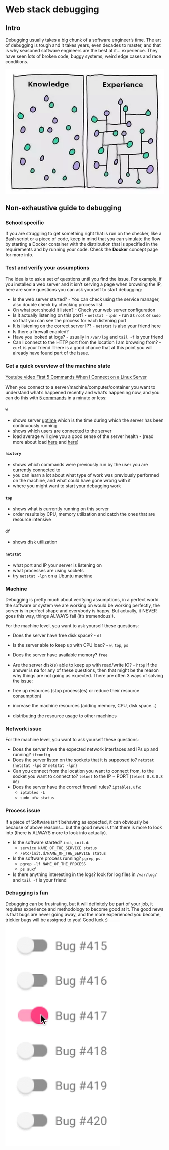 # Web stack debugging

## Intro

Debugging usually takes a big chunk of a software engineer’s time. The art of debugging is tough and it takes years, even decades to master, and that is why seasoned software engineers are the best at it… experience. They have seen lots of broken code, buggy systems, weird edge cases and race conditions.

<img src="https://github.com/Amyn00/alx-concepts/blob/main/images/knowledge.png">

## Non-exhaustive guide to debugging

### School specific

If you are struggling to get something right that is run on the checker, like a Bash script or a piece of code, keep in mind that you can simulate the flow by starting a Docker container with the distribution that is specified in the requirements and by running your code. Check the **Docker** concept page for more info.

### Test and verify your assumptions

The idea is to ask a set of questions until you find the issue. For example, if you installed a web server and it isn’t serving a page when browsing the IP, here are some questions you can ask yourself to start debugging:

* Is the web server started? - You can check using the service manager, also double check by checking process list.
* On what port should it listen? - Check your web server configuration
* Is it actually listening on this port? - `netstat -lpdn` - run as `root` or `sudo` so that you can see the process for each listening port
* It is listening on the correct server IP? - `netstat` is also your friend here
* Is there a firewall enabled?
* Have you looked at logs? - usually in `/var/log` and `tail -f` is your friend
* Can I connect to the HTTP port from the location I am browsing from? - `curl` is your friend
There is a good chance that at this point you will already have found part of the issue.

### Get a quick overview of the machine state

[Youtube video First 5 Commands When I Connect on a Linux Server](https://www.youtube.com/watch?v=1_gqlbADaAw&feature=youtu.be)

When you connect to a server/machine/computer/container you want to understand what’s happened recently and what’s happening now, and you can do this with [5 commands](https://www.linux.com/training-tutorials/first-5-commands-when-i-connect-linux-server/) in a minute or less:

#### `w`

* shows server [uptime](https://www.techtarget.com/whatis/definition/uptime-and-downtime) which is the time during which the server has been continuously running
* shows which users are connected to the server
* load average will give you a good sense of the server health - (read more about load [here](https://scoutapm.com/blog/understanding-load-averages) and [here](https://www.brendangregg.com/blog/2017-08-08/linux-load-averages.html))

#### `history`

* shows which commands were previously run by the user you are currently connected to
* you can learn a lot about what type of work was previously performed on the machine, and what could have gone wrong with it
* where you might want to start your debugging work

#### `top`

* shows what is currently running on this server
* order results by CPU, memory utilization and catch the ones that are resource intensive

#### `df`

* shows disk utilization

#### `netstat`

* what port and IP your server is listening on
* what processes are using sockets
* try `netstat -lpn` on a Ubuntu machine

### Machine

Debugging is pretty much about verifying assumptions, in a perfect world the software or system we are working on would be working perfectly, the server is in perfect shape and everybody is happy. But actually, it NEVER goes this way, things ALWAYS fail (it’s tremendous!).

For the machine level, you want to ask yourself these questions:

* Does the server have free disk space? - `df`
* Is the server able to keep up with CPU load? - `w`, `top`, `ps`
* Does the server have available memory? `free`
* Are the server disk(s) able to keep up with read/write IO? - `htop`
If the answer is **no** for any of these questions, then that might be the reason why things are not going as expected. There are often 3 ways of solving the issue:

* free up resources (stop process(es) or reduce their resource consumption)
* increase the machine resources (adding memory, CPU, disk space…)
* distributing the resource usage to other machines

### Network issue

For the machine level, you want to ask yourself these questions:

* Does the server have the expected network interfaces and IPs up and running? `ifconfig`
* Does the server listen on the sockets that it is supposed to? `netstat` (`netstat -lpd` or `netstat -lpn`)
* Can you connect from the location you want to connect from, to the socket you want to connect to? `telnet` to the IP + PORT (`telnet 8.8.8.8 80`)
* Does the server have the correct firewall rules? `iptables`, `ufw`:
	* `iptables -L`
	* `sudo ufw status`

### Process issue

If a piece of Software isn’t behaving as expected, it can obviously be because of above reasons… but the good news is that there is more to look into (there is ALWAYS more to look into actually).

* Is the software started? `init`, `init.d`:
	* `service NAME_OF_THE_SERVICE status`
	* `/etc/init.d/NAME_OF_THE_SERVICE status`
* Is the software process running? `pgrep`, `ps`:
	* `pgrep -lf NAME_OF_THE_PROCESS`
	* `ps auxf`
* Is there anything interesting in the logs? look for log files in `/var/log/` and `tail -f` is your friend

### Debugging is fun

Debugging can be frustrating, but it will definitely be part of your job, it requires experience and methodology to become good at it. The good news is that bugs are never going away, and the more experienced you become, trickier bugs will be assigned to you! Good luck :)
<img src="https://github.com/Amyn00/alx-concepts/blob/main/images/bug.gif">
